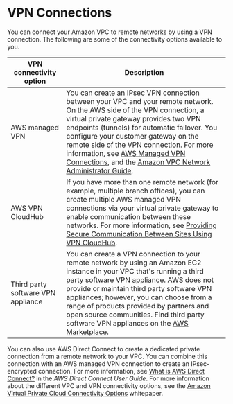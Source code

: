 # VPN Connections<a name="vpn-connections"></a>

You can connect your Amazon VPC to remote networks by using a VPN connection\. The following are some of the connectivity options available to you\.


| VPN connectivity option | Description | 
| --- | --- | 
| AWS managed VPN  | You can create an IPsec VPN connection between your VPC and your remote network\. On the AWS side of the VPN connection, a virtual private gateway provides two VPN endpoints \(tunnels\) for automatic failover\. You configure your customer gateway on the remote side of the VPN connection\. For more information, see [AWS Managed VPN Connections](VPC_VPN.md), and the [Amazon VPC Network Administrator Guide](http://docs.aws.amazon.com/vpc/latest/adminguide/)\. | 
| AWS VPN CloudHub | If you have more than one remote network \(for example, multiple branch offices\), you can create multiple AWS managed VPN connections via your virtual private gateway to enable communication between these networks\. For more information, see [Providing Secure Communication Between Sites Using VPN CloudHub](VPN_CloudHub.md)\. | 
| Third party software VPN appliance | You can create a VPN connection to your remote network by using an Amazon EC2 instance in your VPC that's running a third party software VPN appliance\. AWS does not provide or maintain third party software VPN appliances; however, you can choose from a range of products provided by partners and open source communities\. Find third party software VPN appliances on the [AWS Marketplace](https://aws.amazon.com/marketplace/search/results/ref=brs_navgno_search_box?searchTerms=vpn)\. | 

You can also use AWS Direct Connect to create a dedicated private connection from a remote network to your VPC\. You can combine this connection with an AWS managed VPN connection to create an IPsec\-encrypted connection\. For more information, see [What is AWS Direct Connect?](http://docs.aws.amazon.com/directconnect/latest/UserGuide/Welcome.html) in the *AWS Direct Connect User Guide*\. For more information about the different VPC and VPN connectivity options, see the [Amazon Virtual Private Cloud Connectivity Options](http://media.amazonwebservices.com/AWS_Amazon_VPC_Connectivity_Options.pdf) whitepaper\.